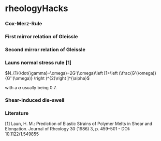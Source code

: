 # rheologyHacks

### Cox-Merz-Rule

### First mirror relation of Gleissle

### Second mirror relation of Gleissle

### Launs normal stress rule [1]
$N_{1}(\dot{\gamma}=\omega)=2G'(\omega)\left [1+\left (\frac{G'(\omega)}{G''(\omega)}  \right )^{2}\right ]^{\alpha}$

with a $\alpha$ usually being 0.7.

### Shear-induced die-swell

### Literature
[1] Laun, H. M.: Prediction of Elastic Strains of Polymer Melts in Shear and Elongation. Journal of Rheology 30 (1986) 3, p. 459–501 - DOI: 10.1122/1.549855


